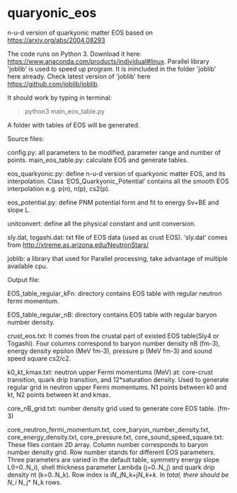 # quaryonic_eos
n-u-d version of quarkyonic matter EOS based on https://arxiv.org/abs/2004.08293

The code runs on Python 3. Download it here: https://www.anaconda.com/products/individual#linux. Parallel library 'joblib' is used to speed up program. It is inincluded in the folder 'joblib' here already. Check latest version of 'joblib' here https://github.com/joblib/joblib.

It should work by typing in terminal:

>python3 main_eos_table.py

A folder with tables of EOS will be generated.


Source files:

config.py: all parameters to be modified, parameter range and number of points.
main_eos_table.py: calculate EOS and generate tables.

eos_quarkyonic.py: define n-u-d version of quarkyonic matter EOS, and its interpolation. Class ‘EOS_Quarkyonic_Potential’ contains all the smooth EOS interpolation e.g. p(n), n(p), cs2(p).

eos_potential.py: define PNM potential form and fit to energy Sv+BE and slope L.

unitconvert: define all the physical constant and unit conversion.

sly.dat, togashi.dat: txt file of EOS data (used as crust EOS). ‘sly.dat’ comes from http://xtreme.as.arizona.edu/NeutronStars/ 

joblib: a library that used for Parallel processing, take advantage of multiple available cpu.


Output file:

EOS_table_regular_kFn: directory contains EOS table with regular neutron fermi momentum.

EOS_table_regular_nB: directory contains EOS table with regular baryon number density.

crust_eos.txt:  It comes from the crustal part of existed EOS table(Sly4 or Togashi). Four columns correspond to baryon number density nB (fm-3), energy density epsilon (MeV fm-3), pressure p (MeV fm-3) and sound speed square cs2/c2.

k0_kt_kmax.txt: neutron upper Fermi momentums (MeV) at: core-crust transition, quark drip transition, and 12*saturation density. Used to generate regular grid in neutron upper Fermi momentums. N1 points between k0 and kt, N2 points between kt and kmax.

core_nB_grid.txt: number density grid used to generate core EOS table. (fm-3)

core_neutron_fermi_momentum.txt, core_baryon_number_density.txt, core_energy_density.txt, core_pressure.txt, core_sound_speed_square.txt: These files contain 2D array. Column number corresponds to baryon number density grid. Row number stands for different EOS parameters. Three parameters are varied in the default table, symmetry energy slope L(I=0..N_i), shell thickness parameter Lambda (j=0..N_j) and quark drip density nt (k=0..N_k). Row index is i*N_j*N_k+j*N_k+k. In total, there should be N_i* N_j* N_k rows.
